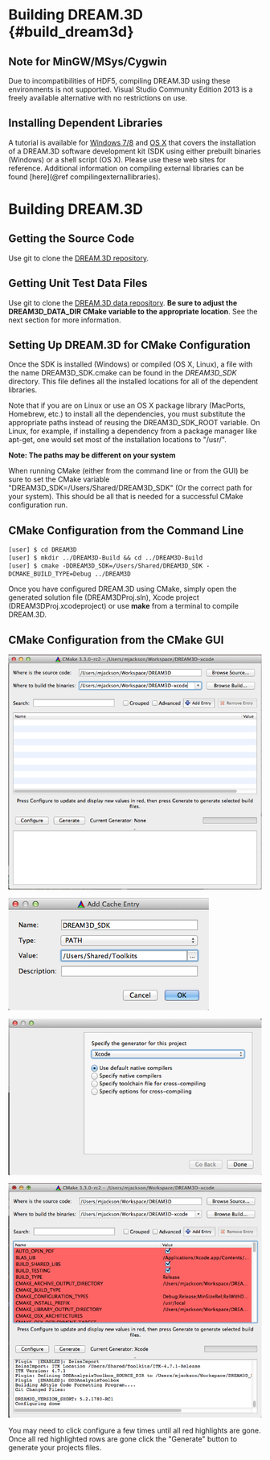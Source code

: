 Building DREAM.3D {#build_dream3d}
========

 

## Note for MinGW/MSys/Cygwin ##

Due to incompatibilities of HDF5, compiling DREAM.3D using these environments is not supported. Visual Studio Community Edition 2013 is a freely available alternative with no restrictions on use.

## Installing Dependent Libraries ##

A tutorial is available for [Windows 7/8](http://dream3d.bluequartz.net/?p=954) and [OS X](http://dream3d.bluequartz.net/?p=930) that covers the installation of a DREAM.3D software development kit (SDK using either prebuilt binaries (Windows) or a shell script (OS X). Please use these web sites for reference. Additional information on compiling external libraries can be found [here](@ref compilingexternallibraries).

# Building DREAM.3D #

## Getting the Source Code ##

Use git to clone the [DREAM.3D repository](http://github.com/dream3d/dream3d).

## Getting Unit Test Data Files ##

Use git to clone the [DREAM.3D data repository](http://github.com/dream3d/DREAM3D_Data). **Be sure to adjust the DREAM3D_DATA_DIR CMake variable to the appropriate location**. See the next section for more information.

## Setting Up DREAM.3D for CMake Configuration ##

Once the SDK is installed (Windows) or compiled (OS X, Linux), a file with the name DREAM3D_SDK.cmake can be found in the _DREAM3D\_SDK_ directory. This file defines all the installed locations for all of the dependent libraries.

Note that if you are on Linux or use an OS X package library (MacPorts, Homebrew, etc.) to install all the dependencies, you must substitute the appropriate paths instead of reusing the DREAM3D_SDK_ROOT variable. On Linux, for example, if installing a dependency from a package manager like apt-get, one would set most of the installation locations to "/usr/". 

**Note: The paths may be different on your system**

When running CMake (either from the command line or from the GUI) be sure to set the CMake variable "DREAM3D_SDK=/Users/Shared/DREAM3D_SDK" (Or the correct path for your system). This should be all that is needed for a successful CMake configuration run.

## CMake Configuration from the Command Line ##

	[user] $ cd DREAM3D
	[user] $ mkdir ../DREAM3D-Build && cd ../DREAM3D-Build
	[user] $ cmake -DDREAM3D_SDK=/Users/Shared/DREAM3D_SDK -DCMAKE_BUILD_TYPE=Debug ../DREAM3D

Once you have configured DREAM.3D using CMake, simply open the generated solution file (DREAM3DProj.sln), Xcode project (DREAM3DProj.xcodeproject) or use **make** from a terminal to compile DREAM.3D.

## CMake Configuration from the CMake GUI ##

![Starting CMake and selecting a Source and binary directory {OS X}](Images/CMakeConfigure-1.png)
	
![Setting the DREAM3D_SDK CMake variable before running configure for the first time.](Images/CMakeConfigure-2.png)

![Specifying the generator for an OS X Build.](Images/CMakeConfigure-3.png)

![Click configure and wait.](Images/CMakeConfigure-4.png)

You may need to click configure a few times until all red highlights are gone. Once all red highlighted rows are gone click the "Generate" button to generate your projects files.




